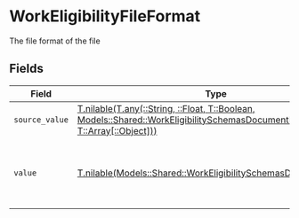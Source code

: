 # WorkEligibilityFileFormat

The file format of the file


## Fields

| Field                                                                                                                                                                                                        | Type                                                                                                                                                                                                         | Required                                                                                                                                                                                                     | Description                                                                                                                                                                                                  | Example                                                                                                                                                                                                      |
| ------------------------------------------------------------------------------------------------------------------------------------------------------------------------------------------------------------ | ------------------------------------------------------------------------------------------------------------------------------------------------------------------------------------------------------------ | ------------------------------------------------------------------------------------------------------------------------------------------------------------------------------------------------------------ | ------------------------------------------------------------------------------------------------------------------------------------------------------------------------------------------------------------ | ------------------------------------------------------------------------------------------------------------------------------------------------------------------------------------------------------------ |
| `source_value`                                                                                                                                                                                               | [T.nilable(T.any(::String, ::Float, T::Boolean, Models::Shared::WorkEligibilitySchemasDocumentFileFormat4, T::Array[::Object]))](../../models/shared/workeligibilityschemasdocumentfileformatsourcevalue.md) | :heavy_minus_sign:                                                                                                                                                                                           | N/A                                                                                                                                                                                                          | abc                                                                                                                                                                                                          |
| `value`                                                                                                                                                                                                      | [T.nilable(Models::Shared::WorkEligibilitySchemasDocumentValue)](../../models/shared/workeligibilityschemasdocumentvalue.md)                                                                                 | :heavy_minus_sign:                                                                                                                                                                                           | The file format of the file, expressed as a file extension                                                                                                                                                   | pdf                                                                                                                                                                                                          |